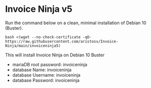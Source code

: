 # Invoice Ninja v5

Run the command below on a clean, minimal installation of Debian 10 (Buster).


```
bash <(wget --no-check-certificate -qO- https://raw.githubusercontent.com/aristosv/Invoice-Ninja/main/invoiceninja5)
```

This will install Invoice Ninja on Debian 10 Buster

- mariaDB root password: invoiceninja
- database Name: invoiceninja
- database Username: invoiceninja
- database Password: invoiceninja
